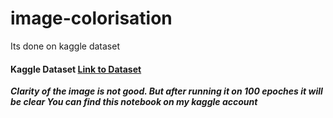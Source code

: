 # image-colorisation
Its done on kaggle dataset <br>
#### Kaggle Dataset <a href="https://www.kaggle.com/arnaud58/landscape-pictures">Link to Dataset</a>

***Clarity of the image is not good. But after running it on 100 epoches it will be clear
You can find this notebook on my kaggle account***
